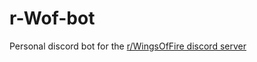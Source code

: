# r-Wof-bot

Personal discord bot for the [r/WingsOfFire discord server](https://discord.gg/ZaanE6hjAw)